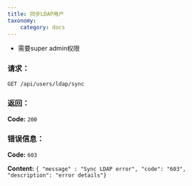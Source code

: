 ```yaml
---
title: 同步LDAP用户
taxonomy:
    category: docs
---
```


- 需要super admin权限

### 请求：

    GET /api/users/ldap/sync

### 返回：

**Code:** `200`

### 错误信息：

**Code:** `603`

**Content:** `{ "message" : "Sync LDAP error", "code": "603", "description": "error details"}`
